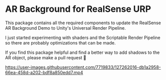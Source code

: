 # AR Background for RealSense URP

This package contains all the required components to update the RealSense AR Background Demo to Unity's Universal Render Pipeline. 

I just started experimenting with shaders and the Scriptable Render Pipeline so there are probably optimizations that can be made. 

If you find this package helpful and find a better way to add shadows to the AR object, please make a pull request 🙂 



https://user-images.githubusercontent.com/7719833/127262016-db1a2958-66ea-458d-a202-bdf8a850edd7.mp4

